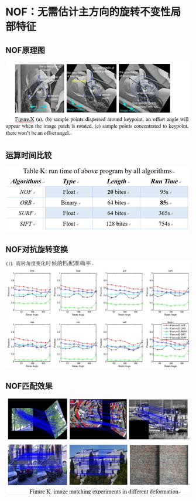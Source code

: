 
# NOF：无需估计主方向的旋转不变性局部特征

## NOF原理图
![](image/fig1.jpg)

## 运算时间比较
![](image/fig18.jpg)

## NOF对抗旋转变换
![](image/fig10.jpg)

## NOF匹配效果
![](image/fig9.jpg)
